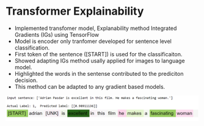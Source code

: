 # Transformer Explainability

- Implemented transfomer model, Explanability method Integrated Gradients (IGs) using TensorFlow
- Model is encoder only tranfomer developed for sentence level classification.
- First token of the sentence (\[START\]) is used for the classificaiton.
- Showed adapting IGs method usally applied for images to language model.
- Highlighted the words in the sentense contributed to the prediciton decision.
- This method can be adapted to any gradient based models.

  
![positive_explanation](images/positive_explanation.png)
